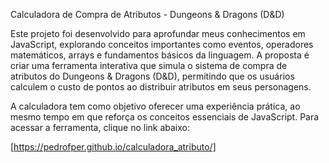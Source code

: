 Calculadora de Compra de Atributos - Dungeons & Dragons (D&D)

Este projeto foi desenvolvido para aprofundar meus conhecimentos em JavaScript, explorando conceitos importantes como eventos, operadores matemáticos, arrays e fundamentos básicos da linguagem. A proposta é criar uma ferramenta interativa que simula o sistema de compra de atributos do Dungeons & Dragons (D&D), permitindo que os usuários calculem o custo de pontos ao distribuir atributos em seus personagens.

A calculadora tem como objetivo oferecer uma experiência prática, ao mesmo tempo em que reforça os conceitos essenciais de JavaScript. Para acessar a ferramenta, clique no link abaixo:

[https://pedrofper.github.io/calculadora_atributo/]
